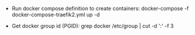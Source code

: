 * Run docker compose definition to create containers:
    docker-compose -f docker-compose-traefik2.yml up -d

* Get docker group id (PGID):
    grep docker /etc/group | cut -d ':' -f 3